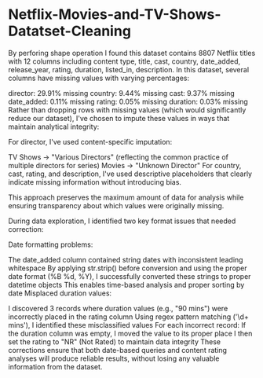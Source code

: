 # Netflix-Movies-and-TV-Shows-Datatset-Cleaning
By perforing shape operation I found this dataset contains 8807 Netflix titles with 12 columns including content type, title, cast, country, date_added, release_year, rating, duration, listed_in, description.
In this dataset, several columns have missing values with varying percentages:

director: 29.91% missing
country: 9.44% missing
cast: 9.37% missing
date_added: 0.11% missing
rating: 0.05% missing
duration: 0.03% missing
Rather than dropping rows with missing values (which would significantly reduce our dataset), I've chosen to impute these values in ways that maintain analytical integrity:

For director, I've used content-specific imputation:

TV Shows → "Various Directors" (reflecting the common practice of multiple directors for series)
Movies → "Unknown Director"
For country, cast, rating, and description, I've used descriptive placeholders that clearly indicate missing information without introducing bias.

This approach preserves the maximum amount of data for analysis while ensuring transparency about which values were originally missing.

During data exploration, I identified two key format issues that needed correction:

Date formatting problems:

The date_added column contained string dates with inconsistent leading whitespace
By applying str.strip() before conversion and using the proper date format (%B %d, %Y), I successfully converted these strings to proper datetime objects
This enables time-based analysis and proper sorting by date
Misplaced duration values:

I discovered 3 records where duration values (e.g., "90 mins") were incorrectly placed in the rating column
Using regex pattern matching ('\d+ mins'), I identified these misclassified values
For each incorrect record:
If the duration column was empty, I moved the value to its proper place
I then set the rating to "NR" (Not Rated) to maintain data integrity
These corrections ensure that both date-based queries and content rating analyses will produce reliable results, without losing any valuable information from the dataset.

